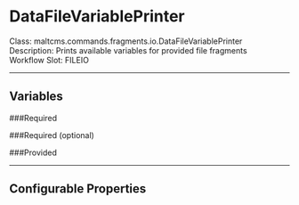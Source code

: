 # DataFileVariablePrinter
Class: maltcms.commands.fragments.io.DataFileVariablePrinter  
Description: Prints available variables for provided file fragments  
Workflow Slot: FILEIO  

---

## Variables
###Required

###Required (optional)

###Provided


---

## Configurable Properties

